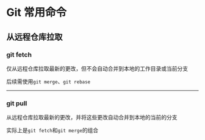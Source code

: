 # Git 常用命令

## 从远程仓库拉取

### git fetch

仅从远程仓库拉取最新的更改，但不会自动合并到本地的工作目录或当前分支

后续需使用`git merge`、`git rebase`

---

### git pull

从远程仓库拉取最新的更改，并将这些更改自动合并到本地的当前的分支

实际上是`git fetch`和`git merge`的组合
